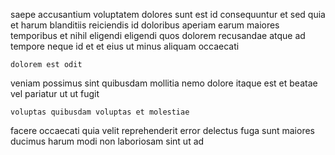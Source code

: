 <!--
title: Multi-lateral 3rd generation functionalities
author: Meaghan
date: 2015-04-23-0829
link: 2015-04-23-0829-multi-lateral-3rd-generation-functionalities
tags: [UX,ajax,IX,inject]
-->

saepe accusantium voluptatem dolores sunt
est id consequuntur et sed quia et
harum blanditiis reiciendis id
doloribus aperiam earum maiores temporibus et nihil eligendi
eligendi quos dolorem recusandae atque ad tempore neque
id et et eius ut minus aliquam occaecati
 	dolorem est odit
veniam possimus  sint quibusdam
mollitia nemo dolore itaque est  et beatae
vel pariatur ut ut fugit
 	voluptas quibusdam voluptas et molestiae
facere occaecati quia
velit reprehenderit error delectus fuga sunt maiores ducimus
harum modi non laboriosam sint ut ad  